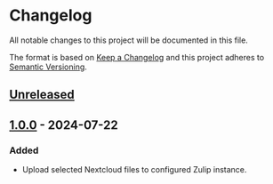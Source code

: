 # Changelog

All notable changes to this project will be documented in this file.

The format is based on [Keep a Changelog](http://keepachangelog.com/)
and this project adheres to [Semantic Versioning](http://semver.org/).

## [Unreleased]

## [1.0.0] - 2024-07-22

### Added

- Upload selected Nextcloud files to configured Zulip instance.

[Unreleased]: https://github.com/nextcloud/integration_zulip/compare/v1.0.0...HEAD
[1.0.0]: https://github.com/nextcloud/integration_zulip/releases/tag/v1.0.0
